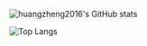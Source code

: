 ![huangzheng2016's GitHub stats](https://github-readme-stats.vercel.app/api?username=huangzheng2016)

![Top Langs](https://github-readme-stats.vercel.app/api/top-langs/?username=huangzheng2016&layout=compact)
